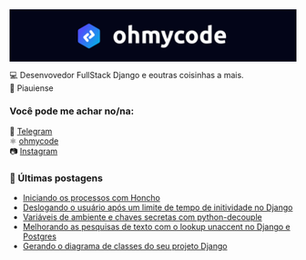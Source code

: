 <img src="https://github.com/gabrielloliveira/gabrielloliveira/blob/main/banner.png" style="display:block; margin: 0 auto;">

💻 Desenvovedor FullStack Django e eoutras coisinhas a mais.<br>
🌵 Piauiense 

### Você pode me achar no/na:

📱 [Telegram](https://t.me/gabrielloliveira/) <br>
⚛️ [ohmycode](https://ohmycode.com.br) <br>
📷 [Instagram](https://instagram.com/ohmycodebr/) <br>

### 📕 Últimas postagens

<!-- BLOG:START -->
- [Iniciando os processos com Honcho](https://ohmycode.com.br/iniciando-os-processos-com-honcho/)
- [Deslogando o usuário após um limite de tempo de initividade no Django](https://ohmycode.com.br/deslogando-o-usuario-apos-um-limite-de-tempo-de-initividade-no-django/)
- [Variáveis de ambiente e chaves secretas com python-decouple](https://ohmycode.com.br/variaveis-de-ambiente-e-chaves-secretas-com-python-decouple/)
- [Melhorando as pesquisas de texto com o lookup unaccent no Django e Postgres](https://ohmycode.com.br/melhorando-as-pesquisas-de-texto-com-django-e-postgres/)
- [Gerando o diagrama de classes do seu projeto Django](https://ohmycode.com.br/gerando-o-diagrama-de-classes-do-seu-projeto-django/)
<!-- BLOG:END -->
